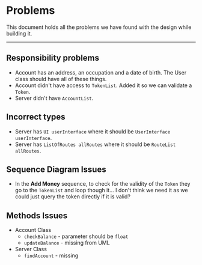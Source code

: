 # Problems

This document holds all the problems we have found with the design while
building it.

---

## Responsibility problems

- Account has an address, an occupation and a date of birth. The User class
    should have all of these things.
- Account didn't have access to `TokenList`. Added it so we can validate a `Token`.
- Server didn't have `AccountList`.

## Incorrect types

- Server has `UI userInterface` where it should be `UserInterface userInterface`.
- Server has `ListOfRoutes allRoutes` where it should be `RouteList allRoutes`.

## Sequence Diagram Issues

- In the **Add Money** sequence, to check for the validity of the `Token` they go to the `TokenList` and loop though it... I don't think we need it as we could just query the token directly if it is valid?

## Methods Issues

- Account Class
  - `checkBalance` - parameter should be `float`
  - `updateBalance` - missing from UML
- Server Class
  - `findAccount` - missing
